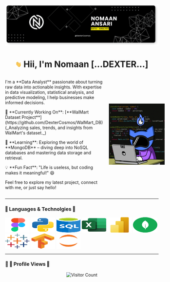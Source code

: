 
<div>
 <img src='./images/banner.png' alt=banner>
<div>

<h1 align="center">
 <img src="https://raw.githubusercontent.com/ABSphreak/ABSphreak/master/gifs/Hi.gif"width="20px">
 </a> Hii, I'm Nomaan [...DEXTER...]
</h1>

<div style="display: flex; justify-content: space-between; align-items: center;">
  <!-- Text Content -->
  <div style="flex: 1;">
    <p>
      I'm a **Data Analyst** passionate about turning raw data into actionable insights. With expertise in data visualization, statistical analysis, and predictive modeling, I help businesses make informed decisions.
    </p>
    <p>
      🔭 **Currently Working On**: [**WalMart Dataset Project**](https://github.com/DexterCosmos/WalMart_DB)  
      (_Analyzing sales, trends, and insights from WalMart's dataset._)
    </p>
    <p>
      🌱 **Learning**: Exploring the world of **MongoDB** – diving deep into NoSQL databases and mastering data storage and retrieval.
    </p>
    <p>
      💡 **Fun Fact**: "Life is useless, but coding makes it meaningful!" 😄
    </p>
    <p>
      Feel free to explore my latest project, connect with me, or just say hello!
    </p>
  </div>

  <!-- Image -->
  <img 
    src="./images/gif/Code Hacking GIF by Pizza Ninjas.gif" 
    style="height: 200px; margin-left: 20px; align-self: center;" 
    alt="Code Hacking GIF">
</div>

---

### ‖ Languages & Technolgies ‖ 

<p align="left">
  <img src="./images/SVG/Figma.svg" alt="Figma" width="80" height="50">
  <img src="./images/SVG/Python.svg" alt="Python" width=80" height="50">
  <img src="./images/SVG/SQL.svg" alt="SQL" width="80" height="50">
  <img src="./images/SVG/Excel.svg" alt="Excel" width="80" height="50">
  <img src="./images/SVG/Power BI.svg" alt="Power BI" width="80" height="50">
  <img src="./images/SVG/mongoDB.svg" alt="MongoDB" width="80" height="50">
  <img src="./images/SVG/Tableau.svg" alt="Tableau" width="80" height="50">
  <img src="./images/SVG/Tensorflow.svg" alt="Tensorflow" width="80" height="50">
  <img src="./images/SVG/Jupyter notebook.svg" alt="JN" width="80" height="50">
</p>

---

### 👀 ‖ Profile Views ‖

<div align="center">
  <img src="https://profile-counter.glitch.me/YOUR_GITHUB_USERNAME/count.svg" alt="Visitor Count" />
</div>